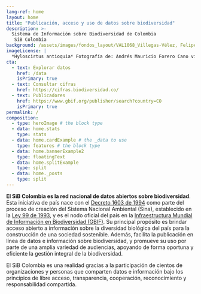 ```yaml
---
lang-ref: home
layout: home
title: "Publicación, acceso y uso de datos sobre biodiversidad"
description: >-
  Sistema de Información sobre Biodiversidad de Colombia
   SiB Colombia
background: /assets/images/fondos_layout/VAL1068_Villegas-Vélez, Felipe.jpg
imageLicense: |
  *Hyloscirtus antioquia* Fotografía de: Andrés Mauricio Forero Cano vía [iNaturalist](https://colombia.inaturalist.org/observations/16391377)
cta:
  - text: Explorar datos
    href: /data
    isPrimary: true
  - text: Consultar cifras
    href: https://cifras.biodiversidad.co/
  - text: Publicadores
    href: https://www.gbif.org/publisher/search?country=CO
    isPrimary: true
permalink: /
composition:
  - type: heroImage # the block type
  - data: home.stats
    type: stats
  - data: home.cardExample # the _data to use
    type: features # the block type
  - data: home.bannerExample2
    type: floatingText
  - data: home.splitExample
    type: split
  - data: home._posts
    type: split
---
```


**El SiB Colombia es la red nacional de datos abiertos sobre biodiversidad**. Esta iniciativa de país nace con el [Decreto 1603 de 1994](http://www.humboldt.org.co/images/documentos/pdf/Normativo/1994-07-17-dec-1603.pdf) como parte del proceso de creación del Sistema Nacional Ambiental (Sina), establecido en la [Ley 99 de 1993](http://www.humboldt.org.co/images/documentos/pdf/Normativo/1993-12-22-ley-99-crea-el-sina-y-mma.pdf), y es el nodo oficial del país en la [Infraestructura Mundial de Información en Biodiversidad (GBIF)](https://www.gbif.org/). Su principal propósito es brindar acceso abierto a información sobre la diversidad biológica del país para la construcción de una sociedad sostenible. Además, facilita la publicación en línea de datos e información sobre biodiversidad, y promueve su uso por parte de una amplia variedad de audiencias, apoyando de forma oportuna y eficiente la gestión integral de la biodiversidad.

El SiB Colombia es una realidad gracias a la participación de cientos de organizaciones y personas que comparten datos e información bajo los principios de libre acceso, transparencia, cooperación, reconocimiento y responsabilidad compartida.


